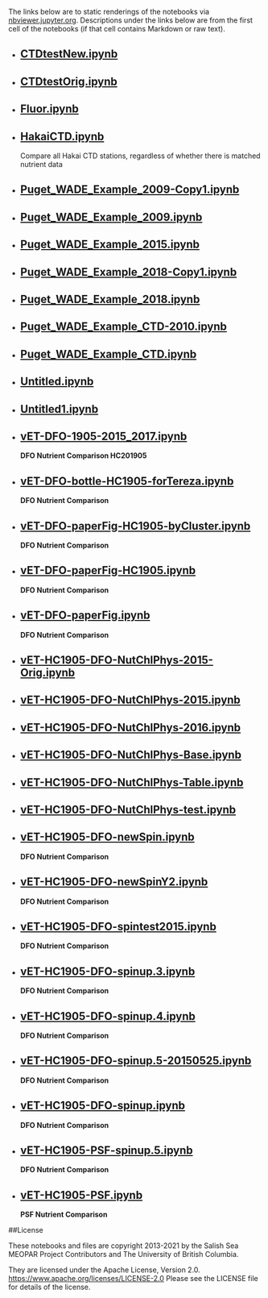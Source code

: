 The links below are to static renderings of the notebooks via
[nbviewer.jupyter.org](https://nbviewer.jupyter.org/).
Descriptions under the links below are from the first cell of the notebooks
(if that cell contains Markdown or raw text).

* ## [CTDtestNew.ipynb](https://nbviewer.jupyter.org/github/SalishSeaCast/analysis-elise-2/blob/master/notebooks/bioTuning/HC1905-varvar/CTDtestNew.ipynb)  
    
* ## [CTDtestOrig.ipynb](https://nbviewer.jupyter.org/github/SalishSeaCast/analysis-elise-2/blob/master/notebooks/bioTuning/HC1905-varvar/CTDtestOrig.ipynb)  
    
* ## [Fluor.ipynb](https://nbviewer.jupyter.org/github/SalishSeaCast/analysis-elise-2/blob/master/notebooks/bioTuning/HC1905-varvar/Fluor.ipynb)  
    
* ## [HakaiCTD.ipynb](https://nbviewer.jupyter.org/github/SalishSeaCast/analysis-elise-2/blob/master/notebooks/bioTuning/HC1905-varvar/HakaiCTD.ipynb)  
    
    Compare all Hakai CTD stations, regardless of whether there is matched nutrient data

* ## [Puget_WADE_Example_2009-Copy1.ipynb](https://nbviewer.jupyter.org/github/SalishSeaCast/analysis-elise-2/blob/master/notebooks/bioTuning/HC1905-varvar/Puget_WADE_Example_2009-Copy1.ipynb)  
    
* ## [Puget_WADE_Example_2009.ipynb](https://nbviewer.jupyter.org/github/SalishSeaCast/analysis-elise-2/blob/master/notebooks/bioTuning/HC1905-varvar/Puget_WADE_Example_2009.ipynb)  
    
* ## [Puget_WADE_Example_2015.ipynb](https://nbviewer.jupyter.org/github/SalishSeaCast/analysis-elise-2/blob/master/notebooks/bioTuning/HC1905-varvar/Puget_WADE_Example_2015.ipynb)  
    
* ## [Puget_WADE_Example_2018-Copy1.ipynb](https://nbviewer.jupyter.org/github/SalishSeaCast/analysis-elise-2/blob/master/notebooks/bioTuning/HC1905-varvar/Puget_WADE_Example_2018-Copy1.ipynb)  
    
* ## [Puget_WADE_Example_2018.ipynb](https://nbviewer.jupyter.org/github/SalishSeaCast/analysis-elise-2/blob/master/notebooks/bioTuning/HC1905-varvar/Puget_WADE_Example_2018.ipynb)  
    
* ## [Puget_WADE_Example_CTD-2010.ipynb](https://nbviewer.jupyter.org/github/SalishSeaCast/analysis-elise-2/blob/master/notebooks/bioTuning/HC1905-varvar/Puget_WADE_Example_CTD-2010.ipynb)  
    
* ## [Puget_WADE_Example_CTD.ipynb](https://nbviewer.jupyter.org/github/SalishSeaCast/analysis-elise-2/blob/master/notebooks/bioTuning/HC1905-varvar/Puget_WADE_Example_CTD.ipynb)  
    
* ## [Untitled.ipynb](https://nbviewer.jupyter.org/github/SalishSeaCast/analysis-elise-2/blob/master/notebooks/bioTuning/HC1905-varvar/Untitled.ipynb)  
    
* ## [Untitled1.ipynb](https://nbviewer.jupyter.org/github/SalishSeaCast/analysis-elise-2/blob/master/notebooks/bioTuning/HC1905-varvar/Untitled1.ipynb)  
    
* ## [vET-DFO-1905-2015_2017.ipynb](https://nbviewer.jupyter.org/github/SalishSeaCast/analysis-elise-2/blob/master/notebooks/bioTuning/HC1905-varvar/vET-DFO-1905-2015_2017.ipynb)  
    
    **DFO Nutrient Comparison HC201905**

* ## [vET-DFO-bottle-HC1905-forTereza.ipynb](https://nbviewer.jupyter.org/github/SalishSeaCast/analysis-elise-2/blob/master/notebooks/bioTuning/HC1905-varvar/vET-DFO-bottle-HC1905-forTereza.ipynb)  
    
    **DFO Nutrient Comparison**

* ## [vET-DFO-paperFig-HC1905-byCluster.ipynb](https://nbviewer.jupyter.org/github/SalishSeaCast/analysis-elise-2/blob/master/notebooks/bioTuning/HC1905-varvar/vET-DFO-paperFig-HC1905-byCluster.ipynb)  
    
    **DFO Nutrient Comparison**

* ## [vET-DFO-paperFig-HC1905.ipynb](https://nbviewer.jupyter.org/github/SalishSeaCast/analysis-elise-2/blob/master/notebooks/bioTuning/HC1905-varvar/vET-DFO-paperFig-HC1905.ipynb)  
    
    **DFO Nutrient Comparison**

* ## [vET-DFO-paperFig.ipynb](https://nbviewer.jupyter.org/github/SalishSeaCast/analysis-elise-2/blob/master/notebooks/bioTuning/HC1905-varvar/vET-DFO-paperFig.ipynb)  
    
    **DFO Nutrient Comparison**

* ## [vET-HC1905-DFO-NutChlPhys-2015-Orig.ipynb](https://nbviewer.jupyter.org/github/SalishSeaCast/analysis-elise-2/blob/master/notebooks/bioTuning/HC1905-varvar/vET-HC1905-DFO-NutChlPhys-2015-Orig.ipynb)  
    
* ## [vET-HC1905-DFO-NutChlPhys-2015.ipynb](https://nbviewer.jupyter.org/github/SalishSeaCast/analysis-elise-2/blob/master/notebooks/bioTuning/HC1905-varvar/vET-HC1905-DFO-NutChlPhys-2015.ipynb)  
    
* ## [vET-HC1905-DFO-NutChlPhys-2016.ipynb](https://nbviewer.jupyter.org/github/SalishSeaCast/analysis-elise-2/blob/master/notebooks/bioTuning/HC1905-varvar/vET-HC1905-DFO-NutChlPhys-2016.ipynb)  
    
* ## [vET-HC1905-DFO-NutChlPhys-Base.ipynb](https://nbviewer.jupyter.org/github/SalishSeaCast/analysis-elise-2/blob/master/notebooks/bioTuning/HC1905-varvar/vET-HC1905-DFO-NutChlPhys-Base.ipynb)  
    
* ## [vET-HC1905-DFO-NutChlPhys-Table.ipynb](https://nbviewer.jupyter.org/github/SalishSeaCast/analysis-elise-2/blob/master/notebooks/bioTuning/HC1905-varvar/vET-HC1905-DFO-NutChlPhys-Table.ipynb)  
    
* ## [vET-HC1905-DFO-NutChlPhys-test.ipynb](https://nbviewer.jupyter.org/github/SalishSeaCast/analysis-elise-2/blob/master/notebooks/bioTuning/HC1905-varvar/vET-HC1905-DFO-NutChlPhys-test.ipynb)  
    
* ## [vET-HC1905-DFO-newSpin.ipynb](https://nbviewer.jupyter.org/github/SalishSeaCast/analysis-elise-2/blob/master/notebooks/bioTuning/HC1905-varvar/vET-HC1905-DFO-newSpin.ipynb)  
    
    **DFO Nutrient Comparison**

* ## [vET-HC1905-DFO-newSpinY2.ipynb](https://nbviewer.jupyter.org/github/SalishSeaCast/analysis-elise-2/blob/master/notebooks/bioTuning/HC1905-varvar/vET-HC1905-DFO-newSpinY2.ipynb)  
    
    **DFO Nutrient Comparison**

* ## [vET-HC1905-DFO-spintest2015.ipynb](https://nbviewer.jupyter.org/github/SalishSeaCast/analysis-elise-2/blob/master/notebooks/bioTuning/HC1905-varvar/vET-HC1905-DFO-spintest2015.ipynb)  
    
    **DFO Nutrient Comparison**

* ## [vET-HC1905-DFO-spinup.3.ipynb](https://nbviewer.jupyter.org/github/SalishSeaCast/analysis-elise-2/blob/master/notebooks/bioTuning/HC1905-varvar/vET-HC1905-DFO-spinup.3.ipynb)  
    
    **DFO Nutrient Comparison**

* ## [vET-HC1905-DFO-spinup.4.ipynb](https://nbviewer.jupyter.org/github/SalishSeaCast/analysis-elise-2/blob/master/notebooks/bioTuning/HC1905-varvar/vET-HC1905-DFO-spinup.4.ipynb)  
    
    **DFO Nutrient Comparison**

* ## [vET-HC1905-DFO-spinup.5-20150525.ipynb](https://nbviewer.jupyter.org/github/SalishSeaCast/analysis-elise-2/blob/master/notebooks/bioTuning/HC1905-varvar/vET-HC1905-DFO-spinup.5-20150525.ipynb)  
    
    **DFO Nutrient Comparison**

* ## [vET-HC1905-DFO-spinup.ipynb](https://nbviewer.jupyter.org/github/SalishSeaCast/analysis-elise-2/blob/master/notebooks/bioTuning/HC1905-varvar/vET-HC1905-DFO-spinup.ipynb)  
    
    **DFO Nutrient Comparison**

* ## [vET-HC1905-PSF-spinup.5.ipynb](https://nbviewer.jupyter.org/github/SalishSeaCast/analysis-elise-2/blob/master/notebooks/bioTuning/HC1905-varvar/vET-HC1905-PSF-spinup.5.ipynb)  
    
    **DFO Nutrient Comparison**

* ## [vET-HC1905-PSF.ipynb](https://nbviewer.jupyter.org/github/SalishSeaCast/analysis-elise-2/blob/master/notebooks/bioTuning/HC1905-varvar/vET-HC1905-PSF.ipynb)  
    
    **PSF Nutrient Comparison**


##License

These notebooks and files are copyright 2013-2021
by the Salish Sea MEOPAR Project Contributors
and The University of British Columbia.

They are licensed under the Apache License, Version 2.0.
https://www.apache.org/licenses/LICENSE-2.0
Please see the LICENSE file for details of the license.
